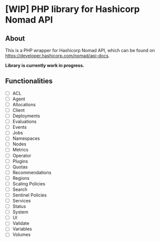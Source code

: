 # [WIP] PHP library for Hashicorp Nomad API

## About
This is a PHP wrapper for Hashicorp Nomad API, which can be found on https://developer.hashicorp.com/nomad/api-docs. 

**Library is currently work in progress.**

## Functionalities

- [ ] ACL
- [ ] Agent
- [ ] Allocations
- [ ] Client
- [ ] Deployments
- [ ] Evaluations
- [ ] Events
- [ ] Jobs
- [ ] Namespaces
- [ ] Nodes
- [ ] Metrics
- [ ] Operator
- [ ] Plugins
- [ ] Quotas
- [ ] Recommendations
- [ ] Regions
- [ ] Scaling Policies
- [ ] Search
- [ ] Sentinel Policies
- [ ] Services
- [ ] Status
- [ ] System
- [ ] UI
- [ ] Validate
- [ ] Variables
- [ ] Volumes
